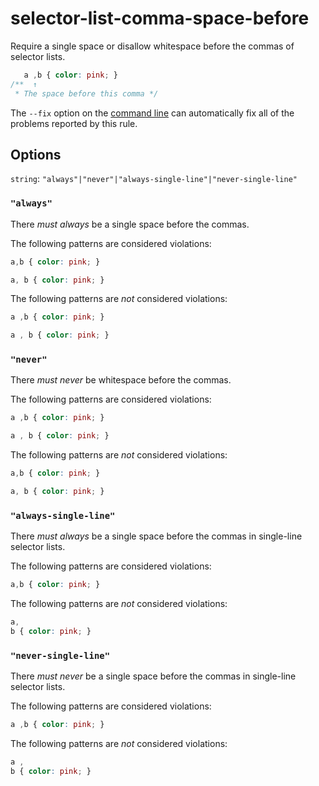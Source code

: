 # selector-list-comma-space-before

Require a single space or disallow whitespace before the commas of selector lists.

```css
   a ,b { color: pink; }
/**  ↑
 * The space before this comma */
```

The `--fix` option on the [command line](../../../docs/user-guide/cli.md#autofixing-errors) can automatically fix all of the problems reported by this rule.

## Options

`string`: `"always"|"never"|"always-single-line"|"never-single-line"`

### `"always"`

There *must always* be a single space before the commas.

The following patterns are considered violations:

```css
a,b { color: pink; }
```

```css
a, b { color: pink; }
```

The following patterns are *not* considered violations:

```css
a ,b { color: pink; }
```

```css
a , b { color: pink; }
```

### `"never"`

There *must never* be whitespace before the commas.

The following patterns are considered violations:

```css
a ,b { color: pink; }
```

```css
a , b { color: pink; }
```

The following patterns are *not* considered violations:

```css
a,b { color: pink; }
```

```css
a, b { color: pink; }
```

### `"always-single-line"`

There *must always* be a single space before the commas in single-line selector lists.

The following patterns are considered violations:

```css
a,b { color: pink; }
```

The following patterns are *not* considered violations:

```css
a,
b { color: pink; }
```

### `"never-single-line"`

There *must never* be a single space before the commas in single-line selector lists.

The following patterns are considered violations:

```css
a ,b { color: pink; }
```

The following patterns are *not* considered violations:

```css
a ,
b { color: pink; }
```
